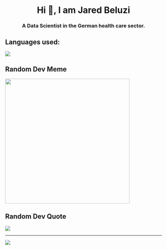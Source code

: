 <h1 align="center">Hi 👋, I am Jared Beluzi</h1>
<h3 align="center">A Data Scientist in the German health care sector.</h3>

## Languages used:
![](https://github-readme-stats.vercel.app/api/top-langs/?username=JaredBeluzi&theme=dark&hide_border=false&include_all_commits=false&count_private=false&layout=compact)

## Random Dev Meme
<img src='https://randommeme-five.vercel.app/' style="height: 400px;"/>

## Random Dev Quote
![](https://quotes-github-readme.vercel.app/api?type=horizontal&theme=radical)

---
[![](https://visitcount.itsvg.in/api?id=JaredBeluzi&icon=0&color=7)](https://visitcount.itsvg.in)

<!-- Proudly created with GPRM ( https://gprm.itsvg.in ) -->
